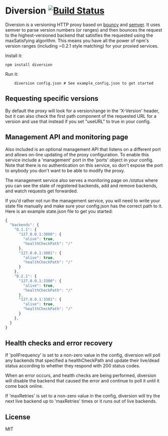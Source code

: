 # Diversion [![Build Status](https://secure.travis-ci.org/BetSmartMedia/diversion.png)](http://travis-ci.org/BetSmartMedia/diversion)

Diversion is a versioning HTTP proxy based on
[bouncy](http://github.com/substack/bouncy) and
[semver](http://github.com/isaacs/node-semver). It uses semver to parse version
numbers (or ranges) and then bounces the request to the highest-versioned backend
that satisfies the requested using the maxSatisfying algorithm. This means you
have all the power of npm's version ranges (including ~0.2.1 style matching) for
your proxied services.

Install it:

    npm install diversion

Run it:

		diversion config.json # See example_config.json to get started

## Requesting specific versions 

By default the proxy will look for a version/range in the 'X-Version' header,
but it can also check the first path component of the requested URL for a
version and use that instead if you set "useURL" to true in your config.

## Management API and monitoring page

Also included is an optional management API that listens on a different port and
allows on-line updating of the proxy configuration. To enable this service
include a 'management' port in the 'ports' object in your config. Note that
there is no authentication on this service, so don't expose the port to anybody
you don't want to be able to modify the proxy.

The management service also serves a monitoring page on _/status_ where you can
see the state of registered backends, add and remove backends, and watch
requests get forwarded.

If you'd rather not run the management service, you will need to write your
state file manually and make sure your config.json has the correct path to it.
Here is an example state.json file to get you started:

```javascript
{
  "backends": {
    "0.1.1": {
      "127.0.0.1:3000": {
        "alive": true,
        "healthCheckPath": "/"
      },
      "127.0.0.1:3001": {
        "alive": true,
        "healthCheckPath": "/"
      }
    },
    "0.2.1": {
      "127.0.0.1:3300": {
        "alive": true,
        "healthCheckPath": "/"
      },
      "127.0.0.1:3301": {
        "alive": true,
        "healthCheckPath": "/"
      }
    },
  }
}
```

## Health checks and error recovery

If 'pollFrequency' is set to a non-zero value in the config, diversion will poll
any backends that specified a healthCheckPath and update their live/dead status
according to whether they respond with 200 status codes.

When an error occurs, and health checks are being performed, diversion will
disable the backend that caused the error and continue to poll it until it come
back online.

If 'maxRetries' is set to a non-zero value in the config, diversion will try
the next live backend up to 'maxRetries' times or it runs out of live backends.

## License

MIT
